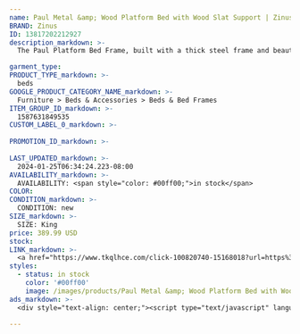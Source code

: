 ```yaml
---
name: Paul Metal &amp; Wood Platform Bed with Wood Slat Support | Zinus King
BRAND: Zinus
ID: 13817202212927
description_markdown: >-
  The Paul Platform Bed Frame, built with a thick steel frame and beautiful real wood headboard. With distinctive character that will instantly modernize your home, this sturdy foundation also has your mattress’s back. It’s built with wooden slats that provide rock-solid support and longevity for any mattress, so you can skip the box spring altogether. And as an added perk, its 14-inch platform means that you get over a foot of under bed clearance space to store your extra odds and ends.

garment_type:
PRODUCT_TYPE_markdown: >-
  beds
GOOGLE_PRODUCT_CATEGORY_NAME_markdown: >-
  Furniture > Beds & Accessories > Beds & Bed Frames
ITEM_GROUP_ID_markdown: >-
  1587631849535
CUSTOM_LABEL_0_markdown: >-
  
PROMOTION_ID_markdown: >-
  
LAST_UPDATED_markdown: >-
  2024-01-25T06:34:24.223-08:00
AVAILABILITY_markdown: >-
  AVAILABILITY: <span style="color: #00ff00;">in stock</span>
COLOR:
CONDITION_markdown: >-
  CONDITION: new
SIZE_markdown: >-
  SIZE: King
price: 389.99 USD
stock: 
LINK_markdown: >-
  <a href="https://www.tkqlhce.com/click-100820740-15168018?url=https%3A%2F%2Fwww.zinus.com%2Fproducts%2Fpaul-metal-wood-platform-bed-with-wood-slat-support%3Fvariant%3D13817202212927" target="_blank" style="display: inline-block; padding: 10px 20px; font-size: 16px; text-align: center; text-decoration: none; cursor: pointer; border: 1px solid #3498db; color: #3498db; background-color: #fff; border-radius: 5px; transition: background-color 0.3s;">Go to Product</a>
styles:
  - status: in stock
    color: '#00ff00'
    image: /images/products/Paul Metal &amp; Wood Platform Bed with Wood Slat Support _ Zinus King/1587631849535_1_Paul_Metal_and_Wood_Platform_Bed_Frame.jpg
ads_markdown: >-
  <div style="text-align: center;"><script type="text/javascript" language="javascript" src="https://www.anrdoezrs.net/placeholder-52386694?target=_top&mouseover=N"></script></div>

---
```

